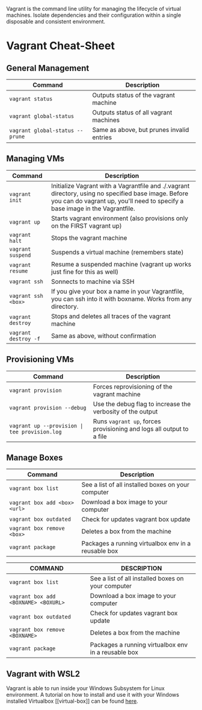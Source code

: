 Vagrant is the command line utility for managing the lifecycle of virtual machines. Isolate dependencies and their configuration within a single disposable and consistent environment.
# Vagrant Cheat-Sheet

## General Management

| Command | Description |
| --- | --- |
| `vagrant status` | Outputs status of the vagrant machine |
| `vagrant global-status` | Outputs status of all vagrant machines |
| `vagrant global-status --prune` | Same as above, but prunes invalid entries |

## Managing VMs

| Command | Description |
| --- | --- |
| `vagrant init` | Initialize Vagrant with a Vagrantfile and ./.vagrant directory, using no specified base image.   Before you can do vagrant up, you'll need to specify a base image in the Vagrantfile. |
| `vagrant up` | Starts vagrant environment (also provisions only on the FIRST vagrant up) |
| `vagrant halt` | Stops the vagrant machine |
| `vagrant suspend` | Suspends a virtual machine (remembers state) |
| `vagrant resume` | Resume a suspended machine (vagrant up works just fine for this as well) |
| `vagrant ssh` | Sonnects to machine via SSH |
| `vagrant ssh <box>` | If you give your box a name in your Vagrantfile, you can ssh into it with boxname. Works from any directory. |
| `vagrant destroy` | Stops and deletes all traces of the vagrant machine |
| `vagrant destroy -f` | Same as above, without confirmation |

## Provisioning VMs

| Command | Description |
| --- | --- |
| `vagrant provision` |  Forces reprovisioning of the vagrant machine |
| `vagrant provision --debug` | Use the debug flag to increase the verbosity of the output |
| `vagrant up --provision \| tee provision.log` | Runs `vagrant up`, forces provisioning and logs all output to a file |

## Manage Boxes

| Command | Description |
| --- | --- |
| `vagrant box list` | See a list of all installed boxes on your computer |
| `vagrant box add <box> <url>` | Download a box image to your computer |
| `vagrant box outdated` | Check for updates vagrant box update |
| `vagrant box remove <box>` | Deletes a box from the machine |
| `vagrant package` | Packages a running virtualbox env in a reusable box |

COMMAND | DESCRIPTION
---|---
`vagrant box list` | See a list of all installed boxes on your computer
`vagrant box add <BOXNAME> <BOXURL>` | Download a box image to your computer
`vagrant box outdated` | Check for updates vagrant box update
`vagrant box remove <BOXNAME>` | Deletes a box from the machine
`vagrant package` | Packages a running virtualbox env in a reusable box

## Vagrant with WSL2

Vagrant is able to run inside your Windows Subsystem for Linux environment. A tutorial on how to install
and use it with your Windows installed Virtualbox [[virtual-box]] can be found [here](https://thedatabaseme.de/2022/02/20/vagrant-up-running-vagrant-under-wsl2/).